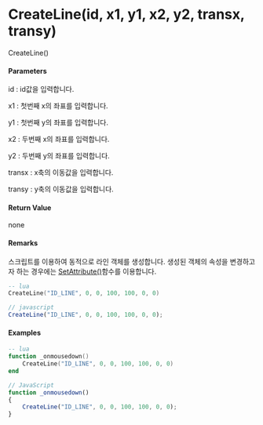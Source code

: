# CreateLine\(id, x1, y1, x2, y2, transx, transy\)

CreateLine\(\)

#### Parameters

id : id값을 입력합니다.

x1 : 첫번째 x의 좌표를 입력합니다.

y1 : 첫번째 y의 좌표를 입력합니다.

x2 : 두번째 x의 좌표를 입력합니다.

y2 : 두번째 y의 좌표를 입력합니다.

transx : x축의 이동값을 입력합니다.

transy : y축의 이동값을 입력합니다.

#### Return Value

none

#### Remarks

스크립트를 이용하여 동적으로 라인 객체를 생성합니다. 생성된 객체의 속성을 변경하고자 하는 경우에는 [SetAttribute\(\)](https://expnuni.gitbooks.io/enuspace/content/ScriptAPI/SetAttribute.html)함수를 이용합니다.

```lua
-- lua
CreateLine("ID_LINE", 0, 0, 100, 100, 0, 0)
```

```js
// javascript
CreateLine("ID_LINE", 0, 0, 100, 100, 0, 0);
```

#### 

#### Examples

```lua
-- lua
function _onmousedown()
    CreateLine("ID_LINE", 0, 0, 100, 100, 0, 0)
end
```

```js
// JavaScript
function _onmousedown()
{    
    CreateLine("ID_LINE", 0, 0, 100, 100, 0, 0);
}
```



